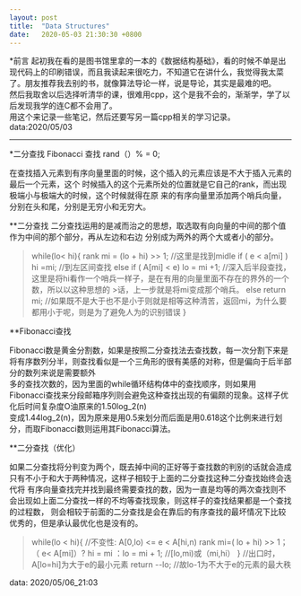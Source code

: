 ```yaml
---
layout: post
title:  "Data Structures"
date:   2020-05-03 21:30:30 +0800
---
```


*前言
    起初我在看的是图书馆里拿的一本的《数据结构基础》，看的时候不单是出现代码上的印刷错误，而且我读起来很吃力，不知道它在讲什么，我觉得我太菜了。朋友推荐我去别的书，就像算法导论一样，说是导论，其实是最难的吧。   
    然后我取舍以后选择听清华的课，很难用cpp，这个是我不会的，渐渐学，学了以后发现我学的连C都不会用了。   
    用这个来记录一些笔记，然后还要写另一篇cpp相关的学习记录。   
                data:2020/05/03
 
 ---
 
 *二分查找
Fibonacci 查找
rand（）% = 0;

在查找插入元素到有序向量里面的时候，这个插入的元素应该是不大于插入元素的最后一个元素，这个
时候插入的这个元素所处的位置就是它自己的rank，而出现极端小与极端大的时候，这个时候就得在原
来的有序向量里添加两个哨兵向量，分别在头和尾，分别是无穷小和无穷大。

**二分查找
二分查找运用的是减而治之的思想，取选取有向向量的中间的那个值作为中间的那个部分，再从左边和右边
分别成为两外的两个大或者小的部分。

>while(lo< hi){
>	rank mi = (lo + hi) >> 1;	//这里是找到midle
>	if ( e < a[mi] ) hi =mi;	//到左区间查找
>	else if ( A[mi] < e) lo = mi +1;	//深入后半段查找，这里是将hi看作一个哨兵一样子，是在有用的向量里面不存在的界外的一个数，所以以这种思想的  >话，上一步就是将mi变成那个哨兵。
>	else return mi;	//如果既不是大于也不是小于则就是相等这种清苦，返回mi，为什么要都用小于呢，则是为了避免人为的识别错误
>}

**Fibonacci查找

Fibonacci数是黄金分割数，如果是按照二分查找法去查找数，每一次分割下来是将有序数列分半，则查找看似是一个三角形的很有美感的对称，但是偏向于后半部分的数列来说是需要额外   
多的查找次数的，因为里面的while循环结构体中的查找顺序，则如果用Fibonacci查找来分段邮箱序列则会避免这种查找出现的有偏颇的现象。这样子优化后时间复杂度O油原来的1.50log_2(n)   
变成1.44log_2(n)，因为原来是用0.5来划分而后面是用0.618这个比例来进行划分，而取Fibonacci数则运用其Fibonacci算法。

**二分查找（优化）

如果二分查找将分判变为两个，既去掉中间的正好等于查找数的判别的话就会造成只有不小于和大于两种情况，这样子相较于上面的二分查找这种二分查找始终会迭代将  有序向量查找完并找到最终需要查找的数，因为一直是均等的两次查找则不会出现如上面二分查找一样的不均等查找现象，则这样子的查找结果都是一个查找的过程数，  则会相较于前面的二分查找是会在靠后的有序查找的最坏情况下比较优秀的，但是承认最优化也是没有的。
>while(lo < hi){  //不变性: A[0,lo) <= e < A[hi,n)
>    rank mi=( lo + hi) >> 1；
>    （ e< A[mi]）? hi = mi ：lo = mi + 1; //[lo,mi)或（mi,hi）
>    } //出口时，A[lo=hi]为大于e的最小元素
>    return --lo; //故lo-1为不大于e的元素的最大秩

data: 2020/05/06_21:03
